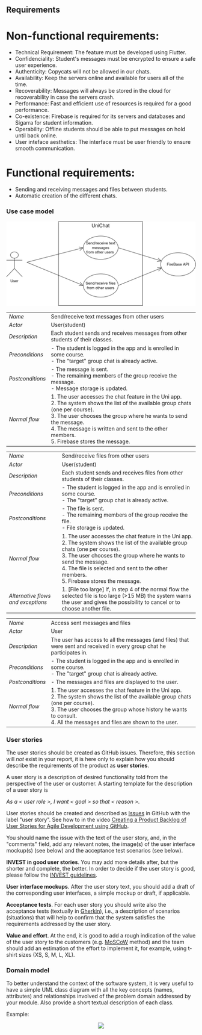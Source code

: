 
## Requirements

# Non-functional requirements:
- Technical Requirement: The feature must be developed using Flutter.
- Confidenciality: Student's messages must be encrypted to ensure a safe user experience.
- Authenticity: Copycats will not be allowed in our chats.
- Availability: Keep the servers online and available for users all of the time.
- Recoverability: Messages will always be stored in the cloud for recoverability in case the servers crash.
- Performance: Fast and efficient use of resources is required for a good performance.
- Co-existence: Firebase is required for its servers and databases and Sigarra for student information.
- Operability: Offline students should be able to put messages on hold until back online.
- User inteface aesthetics: The interface must be user friendly to ensure smooth communication.

# Functional requirements:
- Sending and receiving messages and files between students.
- Automatic creation of the different chats.
### Use case model 

![UseCaseDiagram](./UseCaseDiagram.png)

|||
| --- | --- |
| *Name* | Send/receive text messages from other users |
| *Actor* |  User(student) | 
| *Description* | Each student sends and receives messages from other students of their classes. |
| *Preconditions* | - The student is logged in the app and is enrolled in some course. <br> - The "target" group chat is already active.|
| *Postconditions* | - The message is sent. <br> - The remaining members of the group receive the message. <br> - Message storage is updated. |
| *Normal flow* | 1. The user accesses the chat feature in the Uni app.<br> 2. The system shows the list of the available group chats (one per course).<br> 3. The user chooses the group where he wants to send the message. <br> 4. The message is written and sent to the other members. <br> 5. Firebase stores the message.

|||
| --- | --- |
| *Name* | Send/receive files from other users |
| *Actor* |  User(student) | 
| *Description* | Each student sends and receives files from other students of their classes. |
| *Preconditions* | - The student is logged in the app and is enrolled in some course. <br> - The "target" group chat is already active.|
| *Postconditions* | - The file is sent. <br> - The remaining members of the group receive the file. <br> - File storage is updated. |
| *Normal flow* | 1. The user accesses the chat feature in the Uni app.<br> 2. The system shows the list of the available group chats (one per course).<br> 3. The user chooses the group where he wants to send the message. <br> 4. The file is selected and sent to the other members. <br> 5. Firebase stores the message.
| *Alternative flows and exceptions* | 1. [File too large] If, in step 4 of the normal flow the selected file is too large (>15 MB) the system warns the user and gives the possibility to cancel or to choose another file. |


|||
| --- | --- |
| *Name* | Access sent messages and files |
| *Actor* |  User | 
| *Description* | The user has access to all the messages (and files) that were sent and received in every group chat he participates in. |
| *Preconditions* | - The student is logged in the app and is enrolled in some course. <br> - The "target" group chat is already active.|
| *Postconditions* | -  The messages and files are displayed to the user.|
| *Normal flow* | 1. The user accesses the chat feature in the Uni app.<br> 2. The system shows the list of the available group chats (one per course).<br> 3. The user chooses the group whose history he wants to consult. <br> 4. All the messages and files are shown to the user.

### User stories
The user stories should be created as GitHub issues. Therefore, this section will *not* exist in your report, it is here only to explain how you should describe the requirements of the product as **user stories**. 

A user story is a description of desired functionality told from the perspective of the user or customer. A starting template for the description of a user story is 

*As a < user role >, I want < goal > so that < reason >.*

User stories should be created and described as [Issues](https://github.com/LEIC-ES-2021-22/templates/issues) in GitHub with the label "user story". See how to in the video [Creating a Product Backlog of User Stories for Agile Development using GitHub](https://www.youtube.com/watch?v=m8ZxTHSKSKE).

You should name the issue with the text of the user story, and, in the "comments" field, add any relevant notes, the image(s) of the user interface mockup(s) (see below) and the acceptance test scenarios (see below). 

**INVEST in good user stories**. 
You may add more details after, but the shorter and complete, the better. In order to decide if the user story is good, please follow the [INVEST guidelines](https://xp123.com/articles/invest-in-good-stories-and-smart-tasks/).

**User interface mockups**.
After the user story text, you should add a draft of the corresponding user interfaces, a simple mockup or draft, if applicable.

**Acceptance tests**.
For each user story you should write also the acceptance tests (textually in [Gherkin](https://cucumber.io/docs/gherkin/reference/)), i.e., a description of scenarios (situations) that will help to confirm that the system satisfies the requirements addressed by the user story.

**Value and effort**.
At the end, it is good to add a rough indication of the value of the user story to the customers (e.g. [MoSCoW](https://en.wikipedia.org/wiki/MoSCoW_method) method) and the team should add an estimation of the effort to implement it, for example, using t-shirt sizes (XS, S, M, L, XL).



### Domain model

To better understand the context of the software system, it is very useful to have a simple UML class diagram with all the key concepts (names, attributes) and relationships involved of the problem domain addressed by your module. 
Also provide a short textual description of each class. 

Example:
 <p align="center" justify="center">
  <img src="https://github.com/LEIC-ES-2021-22/templates/blob/main/images/DomainModel.png"/>
</p>
